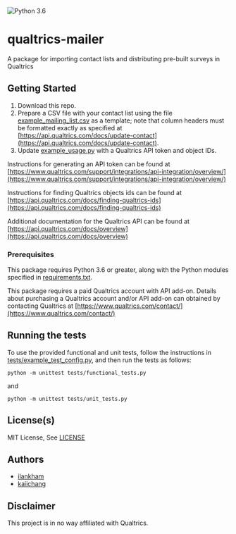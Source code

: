![Python 3.6](https://img.shields.io/badge/python-3.6-brightgreen.svg)

# qualtrics-mailer
A package for importing contact lists and distributing pre-built surveys in Qualtrics

## Getting Started

1. Download this repo.
2. Prepare a CSV file with your contact list using the  file [example_mailing_list.csv](example_mailing_list.csv) as a template; note that column headers must be formatted exactly as specified at [https://api.qualtrics.com/docs/update-contact](https://api.qualtrics.com/docs/update-contact).
3. Update [example_usage.py](example_usage.py) with a Qualtrics API token and object IDs.

Instructions for generating an API token can be found at
[https://www.qualtrics.com/support/integrations/api-integration/overview/](https://www.qualtrics.com/support/integrations/api-integration/overview/)

Instructions for finding Qualtrics objects ids can be found at
[https://api.qualtrics.com/docs/finding-qualtrics-ids](https://api.qualtrics.com/docs/finding-qualtrics-ids)

Additional documentation for the Qualtrics API can be found at [https://api.qualtrics.com/docs/overview](https://api.qualtrics.com/docs/overview)

### Prerequisites

This package requires Python 3.6 or greater, along with the Python modules specified in [requirements.txt](requirements.txt).

This package requires a paid Qualtrics account with API add-on. Details about purchasing a Qualtrics account and/or API add-on can obtained by contacting Qualtrics at [https://www.qualtrics.com/contact/](https://www.qualtrics.com/contact/)

## Running the tests

To use the provided functional and unit tests, follow the instructions in [tests/example_test_config.py](tests/example_test_config.py), and then run the tests as follows:
```
python -m unittest tests/functional_tests.py
```
and
```
python -m unittest tests/unit_tests.py
```

## License(s)
MIT License, See [LICENSE](LICENSE)

## Authors
* [ilankham](https://github.com/ilankham)
* [kaiichang](https://github.com/kaiichang)

## Disclaimer

This project is in no way affiliated with Qualtrics.
